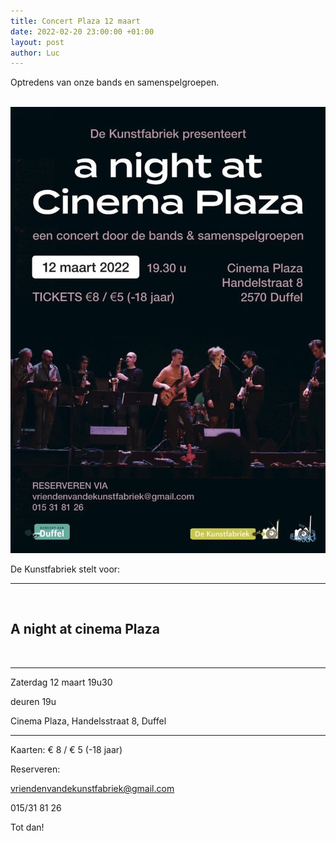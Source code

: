 ```yaml
---
title: Concert Plaza 12 maart
date: 2022-02-20 23:00:00 +01:00
layout: post
author: Luc
---
```


<p>Optredens van onze bands en samenspelgroepen.</p>

<br>

<div>
  <div class="optreden">
    <div class="optreden__img">
      <img src="/assets/img/a-night-at-cinema-plaza.jpg" alt="">
    </div>
    <div class="optreden__content">
      <p>De Kunstfabriek stelt voor:</p>
      <hr>
      <br>
      <h2>A night at cinema Plaza</h2>
      <br>
      <hr>
      <p>Zaterdag 12 maart 19u30</p>
      <p>deuren 19u</p>
      <p>Cinema Plaza, Handelsstraat 8, Duffel</p>
      <hr>
      <p>Kaarten: &#128; 8 / &#128; 5 (-18 jaar)</p>
      <p>Reserveren:</p>
      <a href="mailto:vriendenvandekunstfabriek@gmail.com">vriendenvandekunstfabriek@gmail.com</a>
      <p>015/31 81 26</p>
    </div>
  </div>
</div>


Tot dan!
